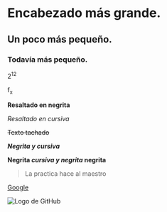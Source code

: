 # Encabezado más grande.
## Un poco más pequeño.
### Todavía más pequeño.

2<sup>12</sup>

f<sub>x</sub>

**Resaltado en negrita**

*Resaltado en cursiva*

~~Texto tachado~~

***Negrita y cursiva***

**Negrita _cursiva y negrita_ negrita**

> La practica hace al maestro

[Google](https://www.google.com/ "Buscador de Google")

![Logo de GitHub](https://github.githubassets.com/images/modules/logos_page/GitHub-Mark.png)


